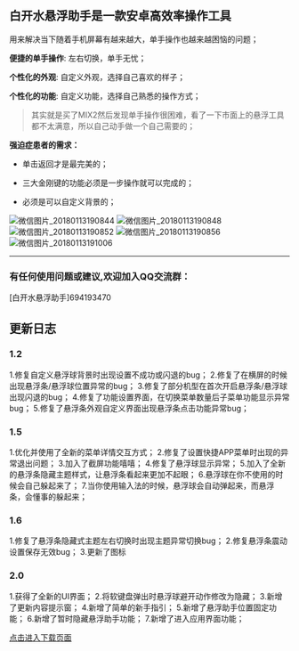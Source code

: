 ## 白开水悬浮助手是一款安卓高效率操作工具

用来解决当下随着手机屏幕有越来越大，单手操作也越来越困恼的问题；

**便捷的单手操作**: 左右切换，单手无忧；

**个性化的外观**: 自定义外观，选择自己喜欢的样子；

**个性化的功能**: 自定义功能，选择自己熟悉的操作方式；

> 其实就是买了MIX2然后发现单手操作很困难，看了一下市面上的悬浮工具都不太满意，所以自己动手做一个自己需要的；

**强迫症患者的需求：**

- 单击返回才是最完美的；

- 三大金刚键的功能必须是一步操作就可以完成的；

- 必须是可以自定义背景的；


![微信图片_20180113190844](images/%E5%BE%AE%E4%BF%A1%E5%9B%BE%E7%89%87_20180113190844.png)
![微信图片_20180113190848](images/%E5%BE%AE%E4%BF%A1%E5%9B%BE%E7%89%87_20180113190848.png)
![微信图片_20180113190852](images/%E5%BE%AE%E4%BF%A1%E5%9B%BE%E7%89%87_20180113190852.png)
![微信图片_20180113190856](images/%E5%BE%AE%E4%BF%A1%E5%9B%BE%E7%89%87_20180113190856.png)
![微信图片_20180113191006](images/%E5%BE%AE%E4%BF%A1%E5%9B%BE%E7%89%87_20180113191006.png)

---
 
### 有任何使用问题或建议,欢迎加入QQ交流群：
[白开水悬浮助手]694193470


## 更新日志

### 1.2
1.修复自定义悬浮球背景时出现设置不成功或闪退的bug；
2.修复了在横屏的时候出现悬浮条/悬浮球位置异常的bug；
3.修复了部分机型在首次开启悬浮条/悬浮球出现闪退的bug；
4.修复了功能设置界面，在切换菜单数量后子菜单功能显示异常bug；
5.修复了悬浮条外观自定义界面出现悬浮条点击功能异常bug；

### 1.5
1.优化并使用了全新的菜单详情交互方式；
2.修复了设置快捷APP菜单时出现的异常退出问题；
3.加入了截屏功能嘻嘻；
4.修复了悬浮球显示异常；
5.加入了全新的悬浮条隐藏主题样式，让悬浮条看起来更加不起眼；
6.悬浮球在你不使用的时候会自己躲起来了；
7.当你使用输入法的时候，悬浮球会自动弹起来，而悬浮条，会懂事的躲起来；

### 1.6
1.修复了悬浮条隐藏式主题左右切换时出现主题异常切换bug；
2.修复悬浮条震动设置保存无效bug；
3.更新了图标

### 2.0
1.获得了全新的UI界面；
2.将软键盘弹出时悬浮球避开动作修改为隐藏；
3.新增了更新内容提示窗；
4.新增了简单的新手指引；
5.新增了悬浮助手位置固定功能；
6.新增了暂时隐藏悬浮助手功能；
7.新增了进入应用界面功能；

[点击进入下载页面](https://www.coolapk.com/apk/com.skkk.easytouch)
